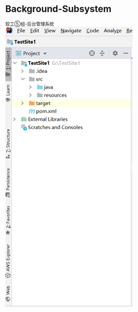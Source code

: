 # Background-Subsystem
软工⑤组-后台管理系统
![目录结构](https://github.com/1704-BUCT/Background-Subsystem/blob/master/%E7%9B%AE%E5%BD%95%E7%BB%93%E6%9E%84.PNG)
